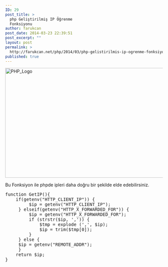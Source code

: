 ```yaml
---
ID: 29
post_title: >
  php Geliştirilmiş IP Öğrenme
  Fonksiyonu
author: farukcan
post_date: 2014-03-23 22:39:51
post_excerpt: ""
layout: post
permalink: >
  http://farukcan.net/php/2014/03/php-gelistirilmis-ip-ogrenme-fonksiyonu/
published: true
---
```

<a href="http://farukcan.net/wp-content/uploads/2014/03/PHP_Logo.png"><img src="http://farukcan.net/wp-content/uploads/2014/03/PHP_Logo.png" alt="PHP_Logo" width="722" height="350" class="alignnone size-full wp-image-222" /></a>

Bu Fonksiyon ile phpde ipleri daha doğru bir şekilde elde edebilirsiniz.

<pre lang="php">function GetIP(){
    if(getenv("HTTP_CLIENT_IP")) {
         $ip = getenv("HTTP_CLIENT_IP");
     } elseif(getenv("HTTP_X_FORWARDED_FOR")) {
         $ip = getenv("HTTP_X_FORWARDED_FOR");
         if (strstr($ip, ',')) {
             $tmp = explode (',', $ip);
             $ip = trim($tmp[0]);
         }
     } else {
     $ip = getenv("REMOTE_ADDR");
     }
    return $ip;
}</pre>